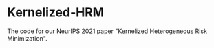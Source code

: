 # Kernelized-HRM
The code for our NeurIPS 2021 paper "Kernelized Heterogeneous Risk Minimization". 
